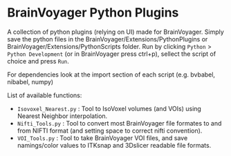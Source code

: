 # BrainVoyager Python Plugins

A collection of python plugins (relying on UI) made for BrainVoyager.
Simply save the python files in the BrainVoyager/Extensions/PythonPlugins or BrainVoyager/Extensions/PythonScripts folder.
Run by clicking `Python` > `Python Development` (or in BrainVoyager press ctrl+p), sellect the script of choice and press `Run`.

For dependencies look at the import section of each script (e.g. bvbabel, nibabel, numpy)

List of available functions:
+ `Isovoxel_Nearest.py` : Tool to IsoVoxel volumes (and VOIs) using Nearest Neighbor interpolation.
+ `Nifti_Tools.py` : Tool to convert most BrainVoyager file formates to and from NIFTI format (and setting space to correct nifti convention).
+ `VOI_Tools.py` : Tool to take BrainVoyager VOI files, and save namings/color values to ITKsnap and 3Dslicer readable file formats.
